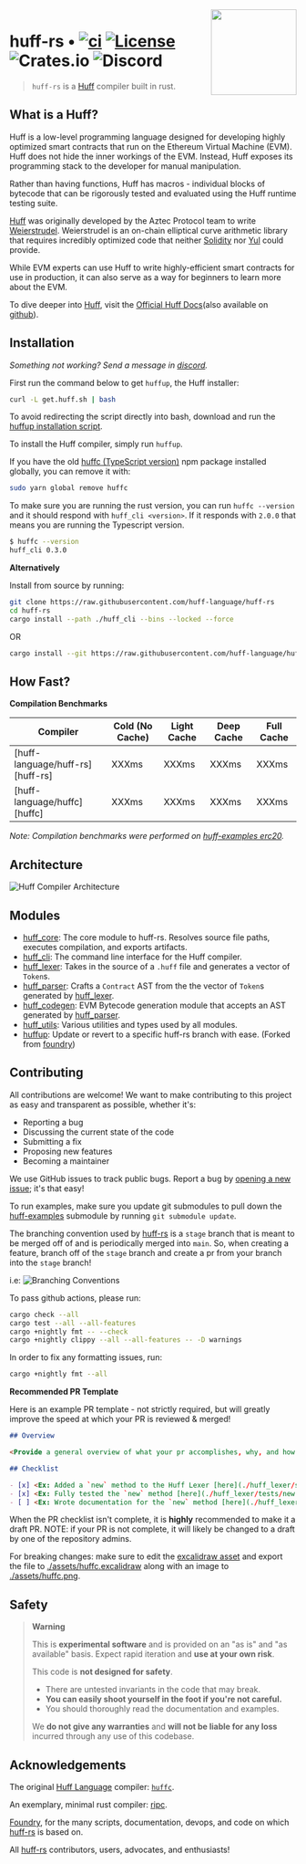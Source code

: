 <img align="right" width="150" height="150" top="100" src="./assets/huff.png">

# huff-rs • [![ci](https://github.com/huff-language/huff-rs/actions/workflows/ci.yaml/badge.svg)](https://github.com/huff-language/huff-rs/actions/workflows/ci.yaml) [![License](https://img.shields.io/badge/License-Apache_2.0-blue.svg)](https://opensource.org/licenses/Apache-2.0) ![Crates.io](https://img.shields.io/crates/v/huff-rs) ![Discord](https://img.shields.io/discord/980519274600882306)

> `huff-rs` is a [Huff](https://github.com/huff-language) compiler built in rust.


## What is a Huff?

Huff is a low-level programming language designed for developing highly optimized smart contracts that run on the Ethereum Virtual Machine (EVM). Huff does not hide the inner workings of the EVM. Instead, Huff exposes its programming stack to the developer for manual manipulation.

Rather than having functions, Huff has macros - individual blocks of bytecode that can be rigorously tested and evaluated using the Huff runtime testing suite.

[Huff](https://github.com/AztecProtocol/huff) was originally developed by the Aztec Protocol team to write [Weierstrudel](https://github.com/aztecprotocol/weierstrudel). Weierstrudel is an on-chain elliptical curve arithmetic library that requires incredibly optimized code that neither [Solidity](https://docs.soliditylang.org/en/v0.8.14/) nor [Yul](https://docs.soliditylang.org/en/v0.8.9/yul.html) could provide.

While EVM experts can use Huff to write highly-efficient smart contracts for use in production, it can also serve as a way for beginners to learn more about the EVM.

To dive deeper into [Huff](https://github.com/huff-language), visit the [Official Huff Docs](https://huff.sh)(also available on [github](https://github.com/huff-language/huff-docs)).


## Installation

_Something not working? Send a message in [discord](https://discord.huff.sh)._

First run the command below to get `huffup`, the Huff installer:

```bash
curl -L get.huff.sh | bash
```

To avoid redirecting the script directly into bash, download and run the [huffup installation script](https://raw.githubusercontent.com/huff-language/huff-rs/main/huffup/install).

To install the Huff compiler, simply run `huffup`.

If you have the old [huffc (TypeScript version)](https://github.com/huff-language/huffc) npm package installed globally, you can remove it with:
```bash
sudo yarn global remove huffc
```

To make sure you are running the rust version, you can run `huffc --version` and it should respond with `huff_cli <version>`.  If it responds with `2.0.0` that means you are running the Typescript version.
```bash
$ huffc --version
huff_cli 0.3.0
```

**Alternatively**

Install from source by running:

```bash
git clone https://raw.githubusercontent.com/huff-language/huff-rs
cd huff-rs
cargo install --path ./huff_cli --bins --locked --force
```

OR

```bash
cargo install --git https://raw.githubusercontent.com/huff-language/huff-rs --locked huff_cli
```


## How Fast?

**Compilation Benchmarks**

| Compiler                         | Cold (No Cache) | Light Cache | Deep Cache | Full Cache |
| -------------------------------- | --------------- | ----------- | ---------- | ---------- |
| [huff-language/huff-rs][huff-rs] |           XXXms |       XXXms |      XXXms |      XXXms |
| [huff-language/huffc][huffc]     |           XXXms |       XXXms |      XXXms |      XXXms |

_Note: Compilation benchmarks were performed on [huff-examples erc20](https://github.com/huff-language/huff-examples/tree/main/erc20/contracts/ERC20.huff)._


## Architecture

![Huff Compiler Architecture](./assets/huffc.png)


## Modules
* [huff_core](./huff_core): The core module to huff-rs. Resolves source file paths, executes compilation, and exports artifacts.
* [huff_cli](./huff_cli): The command line interface for the Huff compiler.
* [huff_lexer](./huff_lexer): Takes in the source of a `.huff` file and generates a vector of `Token`s.
* [huff_parser](./huff_parser): Crafts a `Contract` AST from the the vector of `Token`s generated by [huff_lexer](./huff_lexer).
* [huff_codegen](./huff_codegen): EVM Bytecode generation module that accepts an AST generated by [huff_parser](./huff_parser).
* [huff_utils](./huff_utils): Various utilities and types used by all modules.
* [huffup](./huffup): Update or revert to a specific huff-rs branch with ease. (Forked from [foundry](https://github.com/foundry-rs/foundry))


## Contributing

All contributions are welcome! We want to make contributing to this project as easy and transparent as possible, whether it's:
  - Reporting a bug
  - Discussing the current state of the code
  - Submitting a fix
  - Proposing new features
  - Becoming a maintainer

We use GitHub issues to track public bugs. Report a bug by [opening a new issue](https://github.com/huff-language/huff-rs/issues/new); it's that easy!

To run examples, make sure you update git submodules to pull down the [huff-examples](./huff-examples/) submodule by running `git submodule update`.

The branching convention used by [huff-rs](https://github.com/huff-language/huff-rs) is a `stage` branch that is meant to be merged off of and is periodically merged into `main`. So, when creating a feature, branch off of the `stage` branch and create a pr from your branch into the `stage` branch!

i.e:
![Branching Conventions](./assets/branching.png)

To pass github actions, please run:

```bash
cargo check --all
cargo test --all --all-features
cargo +nightly fmt -- --check
cargo +nightly clippy --all --all-features -- -D warnings
```

In order to fix any formatting issues, run:

```bash
cargo +nightly fmt --all
```

**Recommended PR Template**

Here is an example PR template - not strictly required, but will greatly improve the speed at which your PR is reviewed & merged!

```md
## Overview

<Provide a general overview of what your pr accomplishes, why, and how (including links)>

## Checklist

- [x] <Ex: Added a `new` method to the Huff Lexer [here](./huff_lexer/src/lib.rs#50)>
- [x] <Ex: Fully tested the `new` method [here](./huff_lexer/tests/new.rs)>
- [ ] <Ex: Wrote documentation for the `new` method [here](./huff_lexer/README.md#20)>
```

When the PR checklist isn't complete, it is **highly** recommended to make it a draft PR. NOTE: if your PR is not complete, it will likely be changed to a draft by one of the repository admins.

For breaking changes: make sure to edit the [excalidraw asset](https://excalidraw.com/#json=9YvTZp-rY9NOQnX9TC8Dz,sVM8vpgvQqGiXNXrBNshTg) and export the file to [./assets/huffc.excalidraw](./assets/huffc.excalidraw) along with an image to [./assets/huffc.png](./assets/huffc.png).


## Safety

> **Warning**
>
> This is **experimental software** and is provided on an "as is" and "as available" basis.
> Expect rapid iteration and **use at your own risk**.
>
> This code is **not designed for safety**.
> - There are untested invariants in the code that may break.
> - **You can easily shoot yourself in the foot if you're not careful.**
> - You should thoroughly read the documentation and examples.
>
> We **do not give any warranties** and **will not be liable for any loss** incurred through any use of this codebase.


## Acknowledgements

The original [Huff Language](https://github.com/huff-language) compiler: [`huffc`](https://github.com/huff-language/huffc).

An exemplary, minimal rust compiler: [ripc](https://github.com/ibraheemdev/ripc).

[Foundry](https://github.com/foundry-rs/foundry), for the many scripts, documentation, devops, and code on which [huff-rs](https://github.com/huff-language/huff-rs) is based on.

All [huff-rs](https://github.com/huff-language/huff-rs) contributors, users, advocates, and enthusiasts!
